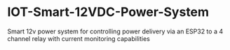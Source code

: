 # IOT-Smart-12VDC-Power-System
Smart 12v power system for controlling power delivery via an ESP32 to a 4 channel relay with current monitoring capabilities  
